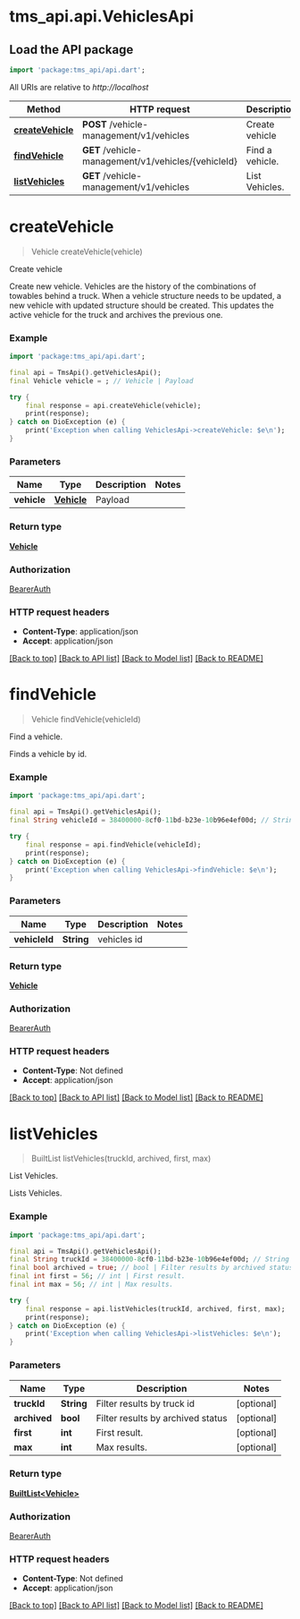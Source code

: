 # tms_api.api.VehiclesApi

## Load the API package
```dart
import 'package:tms_api/api.dart';
```

All URIs are relative to *http://localhost*

Method | HTTP request | Description
------------- | ------------- | -------------
[**createVehicle**](VehiclesApi.md#createvehicle) | **POST** /vehicle-management/v1/vehicles | Create vehicle
[**findVehicle**](VehiclesApi.md#findvehicle) | **GET** /vehicle-management/v1/vehicles/{vehicleId} | Find a vehicle.
[**listVehicles**](VehiclesApi.md#listvehicles) | **GET** /vehicle-management/v1/vehicles | List Vehicles.


# **createVehicle**
> Vehicle createVehicle(vehicle)

Create vehicle

Create new vehicle. Vehicles are the history of the combinations of towables behind a truck. When a vehicle structure needs to be updated, a new vehicle with updated structure should be created. This updates the active vehicle for the truck and archives the previous one. 

### Example
```dart
import 'package:tms_api/api.dart';

final api = TmsApi().getVehiclesApi();
final Vehicle vehicle = ; // Vehicle | Payload

try {
    final response = api.createVehicle(vehicle);
    print(response);
} catch on DioException (e) {
    print('Exception when calling VehiclesApi->createVehicle: $e\n');
}
```

### Parameters

Name | Type | Description  | Notes
------------- | ------------- | ------------- | -------------
 **vehicle** | [**Vehicle**](Vehicle.md)| Payload | 

### Return type

[**Vehicle**](Vehicle.md)

### Authorization

[BearerAuth](../README.md#BearerAuth)

### HTTP request headers

 - **Content-Type**: application/json
 - **Accept**: application/json

[[Back to top]](#) [[Back to API list]](../README.md#documentation-for-api-endpoints) [[Back to Model list]](../README.md#documentation-for-models) [[Back to README]](../README.md)

# **findVehicle**
> Vehicle findVehicle(vehicleId)

Find a vehicle.

Finds a vehicle by id.

### Example
```dart
import 'package:tms_api/api.dart';

final api = TmsApi().getVehiclesApi();
final String vehicleId = 38400000-8cf0-11bd-b23e-10b96e4ef00d; // String | vehicles id

try {
    final response = api.findVehicle(vehicleId);
    print(response);
} catch on DioException (e) {
    print('Exception when calling VehiclesApi->findVehicle: $e\n');
}
```

### Parameters

Name | Type | Description  | Notes
------------- | ------------- | ------------- | -------------
 **vehicleId** | **String**| vehicles id | 

### Return type

[**Vehicle**](Vehicle.md)

### Authorization

[BearerAuth](../README.md#BearerAuth)

### HTTP request headers

 - **Content-Type**: Not defined
 - **Accept**: application/json

[[Back to top]](#) [[Back to API list]](../README.md#documentation-for-api-endpoints) [[Back to Model list]](../README.md#documentation-for-models) [[Back to README]](../README.md)

# **listVehicles**
> BuiltList<Vehicle> listVehicles(truckId, archived, first, max)

List Vehicles.

Lists Vehicles.

### Example
```dart
import 'package:tms_api/api.dart';

final api = TmsApi().getVehiclesApi();
final String truckId = 38400000-8cf0-11bd-b23e-10b96e4ef00d; // String | Filter results by truck id
final bool archived = true; // bool | Filter results by archived status
final int first = 56; // int | First result.
final int max = 56; // int | Max results.

try {
    final response = api.listVehicles(truckId, archived, first, max);
    print(response);
} catch on DioException (e) {
    print('Exception when calling VehiclesApi->listVehicles: $e\n');
}
```

### Parameters

Name | Type | Description  | Notes
------------- | ------------- | ------------- | -------------
 **truckId** | **String**| Filter results by truck id | [optional] 
 **archived** | **bool**| Filter results by archived status | [optional] 
 **first** | **int**| First result. | [optional] 
 **max** | **int**| Max results. | [optional] 

### Return type

[**BuiltList&lt;Vehicle&gt;**](Vehicle.md)

### Authorization

[BearerAuth](../README.md#BearerAuth)

### HTTP request headers

 - **Content-Type**: Not defined
 - **Accept**: application/json

[[Back to top]](#) [[Back to API list]](../README.md#documentation-for-api-endpoints) [[Back to Model list]](../README.md#documentation-for-models) [[Back to README]](../README.md)

